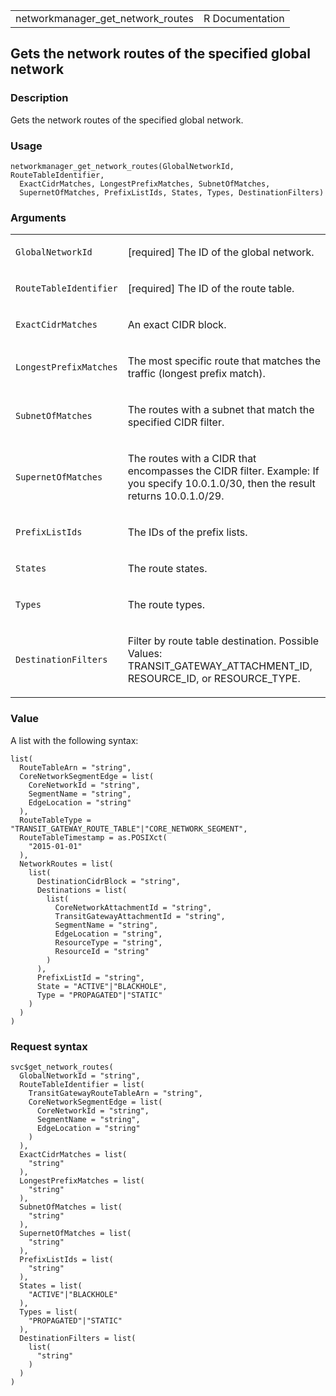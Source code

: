 <table style="width: 100%;">
<tbody>
<tr class="odd">
<td>networkmanager_get_network_routes</td>
<td style="text-align: right;">R Documentation</td>
</tr>
</tbody>
</table>

## Gets the network routes of the specified global network

### Description

Gets the network routes of the specified global network.

### Usage

    networkmanager_get_network_routes(GlobalNetworkId, RouteTableIdentifier,
      ExactCidrMatches, LongestPrefixMatches, SubnetOfMatches,
      SupernetOfMatches, PrefixListIds, States, Types, DestinationFilters)

### Arguments

<table>
<colgroup>
<col style="width: 35%" />
<col style="width: 65%" />
</colgroup>
<tbody>
<tr class="odd">
<td><code
id="networkmanager_get_network_routes_:_GlobalNetworkId">GlobalNetworkId</code></td>
<td><p>[required] The ID of the global network.</p></td>
</tr>
<tr class="even">
<td><code
id="networkmanager_get_network_routes_:_RouteTableIdentifier">RouteTableIdentifier</code></td>
<td><p>[required] The ID of the route table.</p></td>
</tr>
<tr class="odd">
<td><code
id="networkmanager_get_network_routes_:_ExactCidrMatches">ExactCidrMatches</code></td>
<td><p>An exact CIDR block.</p></td>
</tr>
<tr class="even">
<td><code
id="networkmanager_get_network_routes_:_LongestPrefixMatches">LongestPrefixMatches</code></td>
<td><p>The most specific route that matches the traffic (longest prefix
match).</p></td>
</tr>
<tr class="odd">
<td><code
id="networkmanager_get_network_routes_:_SubnetOfMatches">SubnetOfMatches</code></td>
<td><p>The routes with a subnet that match the specified CIDR
filter.</p></td>
</tr>
<tr class="even">
<td><code
id="networkmanager_get_network_routes_:_SupernetOfMatches">SupernetOfMatches</code></td>
<td><p>The routes with a CIDR that encompasses the CIDR filter. Example:
If you specify 10.0.1.0/30, then the result returns
10.0.1.0/29.</p></td>
</tr>
<tr class="odd">
<td><code
id="networkmanager_get_network_routes_:_PrefixListIds">PrefixListIds</code></td>
<td><p>The IDs of the prefix lists.</p></td>
</tr>
<tr class="even">
<td><code
id="networkmanager_get_network_routes_:_States">States</code></td>
<td><p>The route states.</p></td>
</tr>
<tr class="odd">
<td><code
id="networkmanager_get_network_routes_:_Types">Types</code></td>
<td><p>The route types.</p></td>
</tr>
<tr class="even">
<td><code
id="networkmanager_get_network_routes_:_DestinationFilters">DestinationFilters</code></td>
<td><p>Filter by route table destination. Possible Values:
TRANSIT_GATEWAY_ATTACHMENT_ID, RESOURCE_ID, or RESOURCE_TYPE.</p></td>
</tr>
</tbody>
</table>

### Value

A list with the following syntax:

    list(
      RouteTableArn = "string",
      CoreNetworkSegmentEdge = list(
        CoreNetworkId = "string",
        SegmentName = "string",
        EdgeLocation = "string"
      ),
      RouteTableType = "TRANSIT_GATEWAY_ROUTE_TABLE"|"CORE_NETWORK_SEGMENT",
      RouteTableTimestamp = as.POSIXct(
        "2015-01-01"
      ),
      NetworkRoutes = list(
        list(
          DestinationCidrBlock = "string",
          Destinations = list(
            list(
              CoreNetworkAttachmentId = "string",
              TransitGatewayAttachmentId = "string",
              SegmentName = "string",
              EdgeLocation = "string",
              ResourceType = "string",
              ResourceId = "string"
            )
          ),
          PrefixListId = "string",
          State = "ACTIVE"|"BLACKHOLE",
          Type = "PROPAGATED"|"STATIC"
        )
      )
    )

### Request syntax

    svc$get_network_routes(
      GlobalNetworkId = "string",
      RouteTableIdentifier = list(
        TransitGatewayRouteTableArn = "string",
        CoreNetworkSegmentEdge = list(
          CoreNetworkId = "string",
          SegmentName = "string",
          EdgeLocation = "string"
        )
      ),
      ExactCidrMatches = list(
        "string"
      ),
      LongestPrefixMatches = list(
        "string"
      ),
      SubnetOfMatches = list(
        "string"
      ),
      SupernetOfMatches = list(
        "string"
      ),
      PrefixListIds = list(
        "string"
      ),
      States = list(
        "ACTIVE"|"BLACKHOLE"
      ),
      Types = list(
        "PROPAGATED"|"STATIC"
      ),
      DestinationFilters = list(
        list(
          "string"
        )
      )
    )
